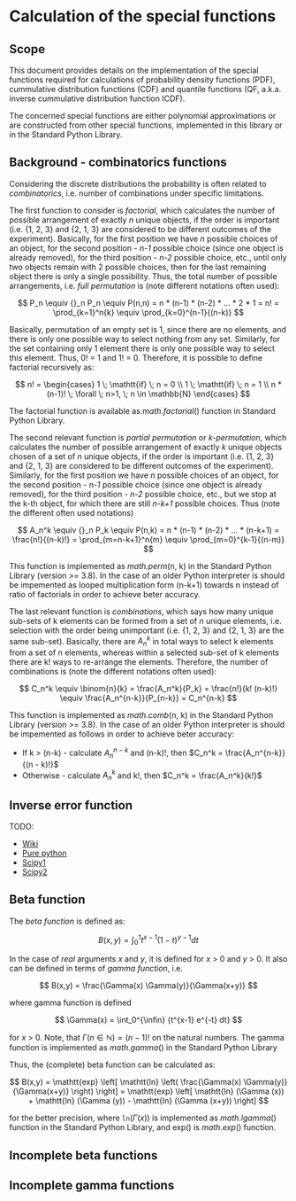 # Calculation of the special functions

## Scope

This document provides details on the implementation of the special functions required for calculations of probability density functions (PDF), cummulative distribution functions (CDF) and quantile functions (QF, a.k.a. inverse cummulative distribution function ICDF).

The concerned special functions are either polynomial approximations or are constructed from other special functions, implemented in this library or in the Standard Python Library.

## Background - combinatorics functions

Considering the discrete distributions the probability is often related to *combinatorics*, i.e. number of combinations under specific limitations.

The first function to consider is *factorial*, which calculates the number of possible arrangement of exactly *n* unique objects, if the order is important (i.e. {1, 2, 3} and {2, 1, 3} are considered to be different outcomes of the experiment). Basically, for the first position we have *n* possible choices of an object, for the second position - *n-1* possible choice (since one object is already removed), for the third position - *n-2* possible choice, etc., until only two objects remain with 2 possible choices, then for the last remaining object there is only a single possibility. Thus, the total number of possible arrangements, i.e. *full permutation* is (note different notations often used):

$$
P_n \equiv {}_n P_n \equiv P(n,n) = n * (n-1) * (n-2) * ... * 2 * 1 = n! = \prod_{k=1}^n{k} \equiv \prod_{k=0}^{n-1}{(n-k)}
$$

Basically, permutation of an empty set is 1, since there are no elements, and there is only one possible way to select nothing from any set. Similarly, for the set containing only 1 element there is only one possible way to select this element. Thus, 0! = 1 and 1! = 0. Therefore, it is possible to define factorial recursively as:

$$
n! = \begin{cases}
    1 \; \mathtt{if} \; n = 0 \\
    1 \; \mathtt{if} \; n = 1 \\
    n * (n-1)! \; \forall \; n>1, \; n \in \mathbb{N}
\end{cases}
$$

The factorial function is available as *math.factorial*() function in Standard Python Library.

The second relevant function is *partial permutation* or *k-permutation*, which calculates the number of possible arrangement of exactly *k* unique objects chosen of a set of *n* unique objects, if the order is important (i.e. {1, 2, 3} and {2, 1, 3} are considered to be different outcomes of the experiment). Similarly, for the first position we have *n* possible choices of an object, for the second position - *n-1* possible choice (since one object is already removed), for the third position - *n-2* possible choice, etc., but we stop at the k-th object, for which there are still *n-k+1* possible choices. Thus (note the different often used notations)

$$
A_n^k \equiv {}_n P_k \equiv P(n,k) = n * (n-1) * (n-2) * ... * (n-k+1) = \frac{n!}{(n-k)!} = \prod_{m=n-k+1}^n{m} \equiv \prod_{m=0}^{k-1}{(n-m)}
$$

This function is implemented as *math.perm*(n, k) in the Standard Python Library (version >= 3.8). In the case of an older Python interpreter is should be impemented as looped multiplication form (n-k+1) towards n instead of ratio of factorials in order to achieve beter accuracy.

The last relevant function is *combinations*, which says how many unique sub-sets of k elements can be formed from a set of *n* unique elements, i.e. selection with the order being unimportant (i.e. {1, 2, 3} and {2, 1, 3} are the same sub-set). Basically, there are $A_n^k$ in total ways to select k elements from a set of n elements, whereas within a selected sub-set of k elements there are k! ways to re-arrange the elements. Therefore, the number of combinations is (note the different notations often used):

$$
C_n^k \equiv \binom{n}{k} = \frac{A_n^k}{P_k} = \frac{n!}{k! (n-k)!} \equiv \frac{A_n^{n-k}}{P_{n-k}} = C_n^{n-k}
$$

This function is implemented as *math.comb*(n, k) in the Standard Python Library (version >= 3.8). In the case of an older Python interpreter is should be impemented as follows in order to achieve beter accuracy:

* If k > (n-k) - calculate $A_n^{n-k}$ and (n-k)!, then $C_n^k = \frac{A_n^{n-k}}{(n - k)!}$
* Otherwise -  calculate $A_n^k$ and k!, then $C_n^k = \frac{A_n^k}{k!}$

## Inverse error function

TODO:

* [Wiki](https://en.wikipedia.org/wiki/Error_function#Inverse_functions)
* [Pure python](https://stackoverflow.com/questions/42381244/pure-python-inverse-error-function)
* [Scipy1](https://github.com/scipy/scipy/blob/main/scipy/special/cephes/ndtri.c)
* [Scipy2](https://github.com/jeremybarnes/cephes/blob/master/cprob/polevl.c)

## Beta function

The *beta function* is defined as:

$$
B(x,y) = \int_0^1 {t^{x-1} (1-t)^{y-1} dt}
$$

In the case of *real* arguments *x* and *y*, it is defined for *x* > 0 and *y* > 0. It also can be defined in terms of *gamma function*, i.e.

$$
B(x,y) = \frac{\Gamma(x) \Gamma(y)}{\Gamma(x+y)}
$$

where gamma function is defined

$$
\Gamma(x) = \int_0^{\infin} {t^{x-1} e^{-t} dt}
$$

for $x$ > 0. Note, that $\Gamma(n \in \mathbb{N}) = (n-1)!$ on the natural numbers. The gamma function is implemented as *math.gamma*() in the Standard Python Library

Thus, the (complete) beta function can be calculated as:

$$
B(x,y) = \mathtt{exp} \left[ \mathtt{ln} \left( \frac{\Gamma(x) \Gamma(y)}{\Gamma(x+y)} \right) \right] = \mathtt{exp} \left[ \mathtt{ln} (\Gamma (x)) + \mathtt{ln} (\Gamma (y)) - \mathtt{ln} (\Gamma (x+y)) \right]
$$

for the better precision, where $\mathtt{ln} (\Gamma (x))$ is implemented as *math.lgamma*() function in the Standard Python Library, and exp() is *math.exp*() function.

## Incomplete beta functions

## Incomplete gamma functions
